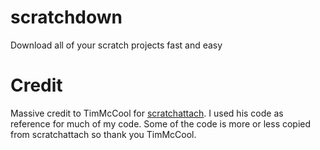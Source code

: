 # scratchdown
Download all of your scratch projects fast and easy

# Credit
Massive credit to TimMcCool for [scratchattach](https://github.com/TimMcCool/scratchattach). I used his code as reference for much of my code. Some of the code is more or less copied from scratchattach so thank you TimMcCool.

